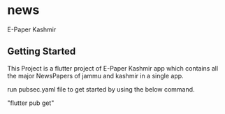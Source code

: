 # news

E-Paper Kashmir

## Getting Started

This Project is a flutter project of E-Paper Kashmir app which contains all the major NewsPapers of jammu and kashmir in a single app.

run pubsec.yaml file to get started by using the below command.
<!-- code -->
"flutter pub get"


